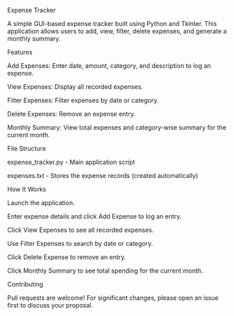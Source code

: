 Expense Tracker

A simple GUI-based expense tracker built using Python and Tkinter. This application allows users to add, view, filter, delete expenses, and generate a monthly summary.

Features

Add Expenses: Enter date, amount, category, and description to log an expense.

View Expenses: Display all recorded expenses.

Filter Expenses: Filter expenses by date or category.

Delete Expenses: Remove an expense entry.

Monthly Summary: View total expenses and category-wise summary for the current month.

File Structure

expense_tracker.py - Main application script

expenses.txt - Stores the expense records (created automatically)

How It Works

Launch the application.

Enter expense details and click Add Expense to log an entry.

Click View Expenses to see all recorded expenses.

Use Filter Expenses to search by date or category.

Click Delete Expense to remove an entry.

Click Monthly Summary to see total spending for the current month.

Contributing

Pull requests are welcome! For significant changes, please open an issue first to discuss your proposal.
